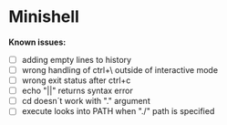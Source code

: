 #  **Minishell**

**Known issues:**
- [ ] adding empty lines to history
- [ ] wrong handling of ctrl+\ outside of interactive mode
- [ ] wrong exit status after ctrl+c
- [ ] echo "||" returns syntax error 
- [ ] cd doesn´t work with "." argument
- [ ] execute looks into PATH when "./" path is specified
